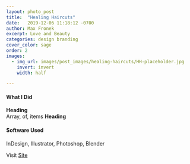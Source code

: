 ```yaml
---
layout: photo_post
title:  "Healing Haircuts"
date:   2019-12-06 11:18:12 -0700
author: Max Fronek
excerpt: Love and Beauty
categories: design branding
cover_color: sage
order: 2
images:
  - img_url: images/post_images/healing-haircuts/HH-placeholder.jpg
    invert: invert
    width: half 

---
```


#### What I Did
**Heading**  
Array, of, items
**Heading**  

#### Software Used
InDesign, Illustrator, Photoshop, Blender

Visit [Site](http://mf.design)

